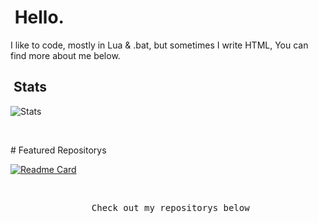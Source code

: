 
# &nbsp;Hello.

I like to code, mostly in Lua & .bat, but sometimes I write HTML, You can find more about me below. 

## &nbsp;Stats

![Stats](https://github-readme-stats.vercel.app/api?username=dyzuofficial&hide=contribs,prs&show_icons=true&bg_color=0d1116&title_color=FFFFFF&text_color=FFFFFF&icon_color=FFFFFF)

&nbsp;

#&nbsp;Featured Repositorys

[![Readme Card](https://github-readme-stats.vercel.app/api/pin/?username=dyzuofficial&repo=dyzuofficial&bg_color=0d1116&title_color=FFFFFF&text_color=FFFFFF&icon_color=FFFFFF)](https://github.com/dyzuofficial/dyzuofficial) 

&nbsp;

<p align="center"><samp>
&nbsp;Check out my repositorys below
  </samp>
</p>
&nbsp;
